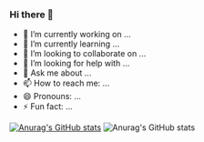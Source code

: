 ### Hi there 👋



- 🔭 I’m currently working on ...
- 🌱 I’m currently learning ...
- 👯 I’m looking to collaborate on ...
- 🤔 I’m looking for help with ...
- 💬 Ask me about ...
- 📫 How to reach me: ...
- 😄 Pronouns: ...
- ⚡ Fun fact: ...

[![Anurag's GitHub stats](https://github-readme-stats.vercel.app/api?username=gustavo-ribeiro-couto)](https://github.com/anuraghazra/github-readme-stats)
![Anurag's GitHub stats](https://github-readme-stats.vercel.app/api?username=gustavo-ribeiro-couto_icons=true)

